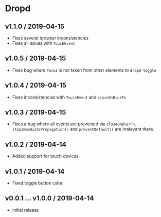 # Dropd

## v1.1.0 / 2019-04-15

- Fixes several browser inconsistencies
- Fixes all issues with `TouchEvent`

## v1.0.5 / 2019-04-15

- Fixes bug where `focus` is not taken from other elements to `dropd-toggle`

## v1.0.4 / 2019-04-15

- Fixes inconsistencies with `TouchEvent` and `closeOnBlurFn`

## v1.0.3 / 2019-04-15

- Fixes a [bug](https://github.com/whizkydee/dropd/issues/6) where all events
  are prevented via `closeOnBlurFn`. `stopImmediatePropagation()` and
  `preventDefault()` are irrelevant there.

## v1.0.2 / 2019-04-14

- Added support for touch devices.

## v1.0.1 / 2019-04-14

- Fixed toggle button color.

## v0.0.1 ... v1.0.0 / 2019-04-14

- Initial release
